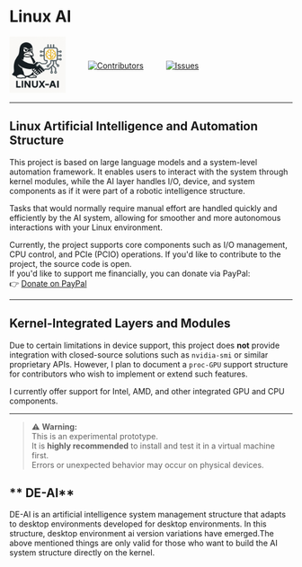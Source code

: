 # Linux AI
<div style="display: flex; align-items: center; gap: 40px;">
  <!-- Logo -->
  <a href="https://github.com/Zamanhuseyinli/Linux-AI/releases" target="_blank" rel="noopener noreferrer">
    <img src="https://raw.githubusercontent.com/Zamanhuseyinli/Linux-AI/refs/heads/main/LINUX-AI-LOGO.png" alt="Linux Collaboration AI" width="100" />
  </a>

  <!-- Contributors Badge -->
  <a href="https://github.com/Zamanhuseyinli/Linux-AI/graphs/contributors" target="_blank" rel="noopener noreferrer" style="display: inline-flex; align-items: center;">
    <img src="https://img.shields.io/github/contributors/Zamanhuseyinli/Linux-AI?color=green&style=flat-square" alt="Contributors" />
  </a>

  <!-- Issues Badge -->
  <a href="https://github.com/Zamanhuseyinli/Linux-AI/issues" target="_blank" rel="noopener noreferrer" style="display: inline-flex; align-items: center;">
    <img src="https://img.shields.io/github/issues/Zamanhuseyinli/Linux-AI?color=red&style=flat-square" alt="Issues" />
  </a>
</div>

<hr>




## **Linux Artificial Intelligence and Automation Structure**

This project is based on large language models and a system-level automation framework. It enables users to interact with the system through kernel modules, while the AI layer handles I/O, device, and system components as if it were part of a robotic intelligence structure.

Tasks that would normally require manual effort are handled quickly and efficiently by the AI system, allowing for smoother and more autonomous interactions with your Linux environment.

Currently, the project supports core components such as I/O management, CPU control, and PCIe (PCIO) operations. If you'd like to contribute to the project, the source code is open.  
If you'd like to support me financially, you can donate via PayPal:  
👉 [Donate on PayPal](https://www.paypal.com/donate/?hosted_button_id=NKPHAU3NY3GZU)

---

## **Kernel-Integrated Layers and Modules**

Due to certain limitations in device support, this project does **not** provide integration with closed-source solutions such as `nvidia-smi` or similar proprietary APIs. However, I plan to document a `proc-GPU` support structure for contributors who wish to implement or extend such features.

I currently offer support for Intel, AMD, and other integrated GPU and CPU components.



---

> ⚠️ **Warning:**  
> This is an experimental prototype.  
> It is **highly recommended** to install and test it in a virtual machine first.  
> Errors or unexpected behavior may occur on physical devices.

## ** DE-AI**
DE-AI is an artificial intelligence system management structure that adapts to desktop environments developed for desktop environments. In this structure, desktop environment ai version variations have emerged.The above mentioned things are only valid for those who want to build the AI ​​system structure directly on the kernel.




